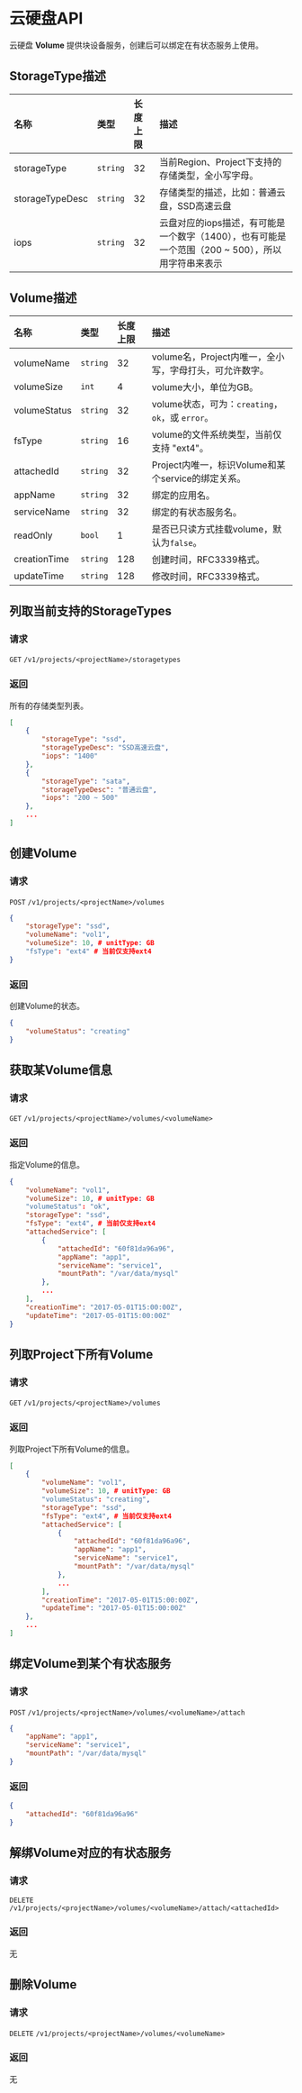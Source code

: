 # 云硬盘API

云硬盘 **Volume** 提供块设备服务，创建后可以绑定在有状态服务上使用。

## StorageType描述
| 名称           | 类型       | 长度上限 | 描述                               |
| :----------- | :------- | :--- | :------------------------------- |
| storageType  | `string` | 32   | 当前Region、Project下支持的存储类型，全小写字母。       |
| storageTypeDesc | `string` | 32   | 存储类型的描述，比如：普通云盘，SSD高速云盘 |
| iops      | `string` | 32   | 云盘对应的iops描述，有可能是一个数字（1400），也有可能是一个范围（200 ~ 500），所以用字符串来表示                        |


## Volume描述

| 名称           | 类型       | 长度上限 | 描述                               |
| :----------- | :------- | :--- | :------------------------------- |
| volumeName  | `string` | 32   | volume名，Project内唯一，全小写，字母打头，可允许数字。       |
| volumeSize | `int` | 4   | volume大小，单位为GB。 |
| volumeStatus  | `string` | 32   | volume状态，可为：`creating`，`ok`，或 `error`。       |
| fsType      | `string` | 16   | volume的文件系统类型，当前仅支持 "ext4"。                        |
| attachedId              | `string` | 32   | Project内唯一，标识Volume和某个service的绑定关系。               |
| appName              | `string` | 32   | 绑定的应用名。               |
| serviceName  | `string` | 32   | 绑定的有状态服务名。       |
| readOnly      | `bool` | 1   | 是否已只读方式挂载volume，默认为`false`。         |
| creationTime | `string` | 128  | 创建时间，RFC3339格式。                  |
| updateTime   | `string` | 128  | 修改时间，RFC3339格式。                  |

## 列取当前支持的StorageTypes

### 请求

`GET` `/v1/projects/<projectName>/storagetypes`

### 返回

所有的存储类型列表。

```json
[
    {
        "storageType": "ssd",
        "storageTypeDesc": "SSD高速云盘",
        "iops": "1400"
    },
    {
        "storageType": "sata",
        "storageTypeDesc": "普通云盘",
        "iops": "200 ~ 500"
    },
    ...
]
```

## 创建Volume

### 请求

`POST` `/v1/projects/<projectName>/volumes`

```json
{
    "storageType": "ssd",
    "volumeName": "vol1",
    "volumeSize": 10, # unitType: GB
    "fsType": "ext4" # 当前仅支持ext4
}
```

### 返回

创建Volume的状态。

```json
{
    "volumeStatus": "creating"
}
```

## 获取某Volume信息

### 请求

`GET` `/v1/projects/<projectName>/volumes/<volumeName>`


### 返回

指定Volume的信息。

```json
{
    "volumeName": "vol1",
    "volumeSize": 10, # unitType: GB
    "volumeStatus": "ok",
    "storageType": "ssd",
    "fsType": "ext4", # 当前仅支持ext4
    "attachedService": [
        {
            "attachedId": "60f81da96a96",
            "appName": "app1",
            "serviceName": "service1",
            "mountPath": "/var/data/mysql"
        },
        ...
    ],
    "creationTime": "2017-05-01T15:00:00Z",
    "updateTime": "2017-05-01T15:00:00Z"
}
```

## 列取Project下所有Volume

### 请求

`GET` `/v1/projects/<projectName>/volumes`


### 返回

列取Project下所有Volume的信息。

```json
[
    {
        "volumeName": "vol1",
        "volumeSize": 10, # unitType: GB
        "volumeStatus": "creating",
        "storageType": "ssd",
        "fsType": "ext4", # 当前仅支持ext4
        "attachedService": [
            {
                "attachedId": "60f81da96a96",
                "appName": "app1",
                "serviceName": "service1",
                "mountPath": "/var/data/mysql"
            },
            ...
        ],
        "creationTime": "2017-05-01T15:00:00Z",
        "updateTime": "2017-05-01T15:00:00Z"
    },
    ...
]
```

## 绑定Volume到某个有状态服务

### 请求

`POST` `/v1/projects/<projectName>/volumes/<volumeName>/attach`

```json
{
    "appName": "app1",
    "serviceName": "service1",
    "mountPath": "/var/data/mysql"
}
```

### 返回

```json
{
    "attachedId": "60f81da96a96"
}
```

## 解绑Volume对应的有状态服务

### 请求

`DELETE` `/v1/projects/<projectName>/volumes/<volumeName>/attach/<attachedId>`

### 返回

无

## 删除Volume

### 请求

`DELETE` `/v1/projects/<projectName>/volumes/<volumeName>`

### 返回

无
